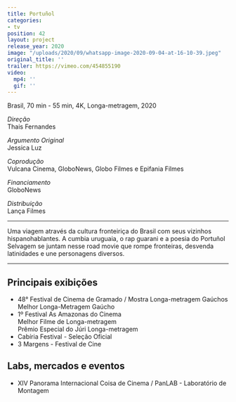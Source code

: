 ```yaml
---
title: Portuñol
categories:
- tv
position: 42
layout: project
release_year: 2020
image: "/uploads/2020/09/whatsapp-image-2020-09-04-at-16-10-39.jpeg"
original_title: ''
trailer: https://vimeo.com/454855190
video:
  mp4: ''
  gif: ''
---
```


Brasil, 70 min - 55 min, 4K, Longa-metragem, 2020

_Direção_  
Thais Fernandes

_Argumento Original_  
Jessica Luz

_Coprodução_  
Vulcana Cinema, GloboNews, Globo Filmes e Epifania Filmes

_Financiamento_  
GloboNews

_Distribuição_  
Lança Filmes

---

Uma viagem através da cultura fronteiriça do Brasil com seus vizinhos hispanohablantes. A cumbia uruguaia, o rap guarani e a poesia do Portuñol Selvagem se juntam nesse road movie que rompe fronteiras, desvenda latinidades e une personagens diversos.

---

## Principais exibições

- 48° Festival de Cinema de Gramado / Mostra Longa-metragem Gaúchos  
  Melhor Longa-Metragem Gaúcho
- 1º Festival As Amazonas do Cinema  
  Melhor Filme de Longa-metragem  
  Prêmio Especial do Júri Longa-metragem
- Cabíria Festival - Seleção Oficial
- 3 Margens - Festival de Cine

## Labs, mercados e eventos

- XIV Panorama Internacional Coisa de Cinema / PanLAB - Laboratório de Montagem
